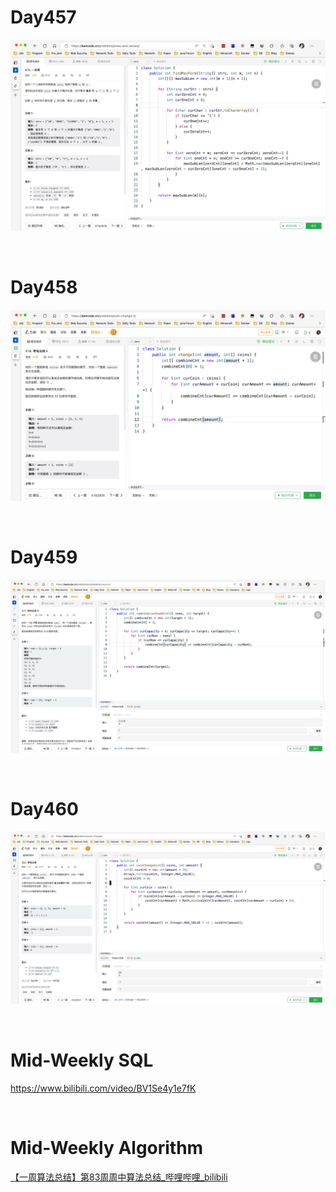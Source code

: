 # Day457

![day457](assets/day457.png)

&nbsp;

# Day458

![day458](assets/day458.png)

&nbsp;

# Day459

![day459](assets/day459.png)

&nbsp;

# Day460

![day460](assets/day460.png)

&nbsp;

# Mid-Weekly SQL

https://www.bilibili.com/video/BV1Se4y1e7fK

&nbsp;

# Mid-Weekly Algorithm

[【一周算法总结】第83周周中算法总结_哔哩哔哩_bilibili](https://www.bilibili.com/video/BV1md4y1y7bE/?spm_id_from=333.1007.top_right_bar_window_dynamic.content.click&vd_source=0e2e4fb78a4d00f87c3860e1ba2bc5b7)



